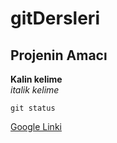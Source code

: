 # gitDersleri


## Projenin Amacı
**Kalin kelime** <br>
*italik kelime*

`git status`

[Google Linki](https://www.google.com)
